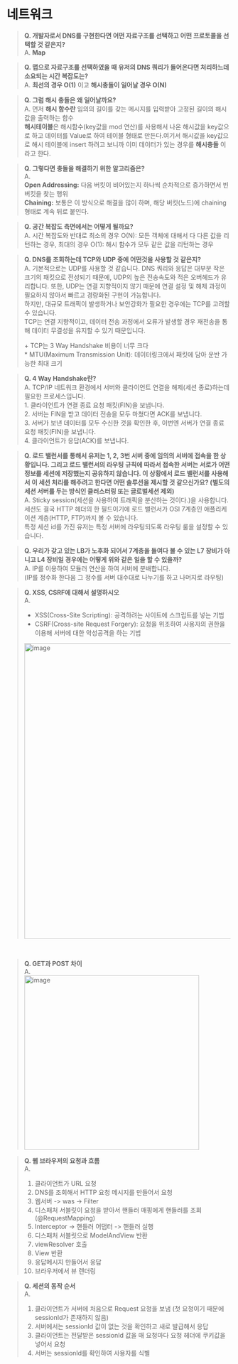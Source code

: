 # 네트워크
> **Q. 개발자로서 DNS를 구현한다면 어떤 자료구조를 선택하고 어떤 프로토콜을 선택할 것 같은지?**  
> A. **Map**

> **Q. 맵으로 자료구조를 선택하였을 때 유저의 DNS 쿼리가 들어온다면 처리하느데 소요되는 시간 복잡도는?**  
> A. **최선의 경우 O(1)** 이고 **해시충돌이 일어날 경우 O(N)**

> **Q. 그럼 해시 충돌은 왜 일어날까요?**  
> A. 먼저 **해시 함수란** 임의의 길이를 갖는 메시지를 입력받아 고정된 길이의 해시값을 출력하는 함수  
> **해시테이블**은 해시함수(key값을 mod 연산)를 사용해서 나온 해시값을 key값으로 하고 데이터를 Value로 하여 테이블 형태로 만든다.여기서 해시값을 key값으로 해시 테이블에 insert 하려고 보니까 이미 데이터가 있는 경우를 **해시충돌** 이라고 한다.

> **Q. 그렇다면 충돌을 해결하기 위한 알고리즘은?**  
> A.   
> **Open Addressing:** 다음 버킷이 비어있는지 하나씩 순차적으로 증가하면서 빈 버킷을 찾는 행위  
> **Chaining:** 보통은 이 방식으로 해결을 많이 하며, 해당 버킷(노드)에 chaining 형태로 계속 뒤로 붙인다.

> **Q. 공간 복잡도 측면에서는 어떻게 될까요?**  
> A. 시간 복잡도와 반대로 최소의 경우 O(N): 모든 객체에 대해서 다 다른 값을 리턴하는 경우, 최대의 경우 O(1): 해시 함수가 모두 같은 값을 리턴하는 경우

> **Q. DNS를 조회하는데 TCP와 UDP 중에 어떤것을 사용할 것 같은지?**  
> A. 기본적으로는 UDP를 사용할 것 같습니다. DNS 쿼리와 응답은 대부분 작은 크기의 패킷으로 전성되기 때문에, UDP의 높은 전송속도와 적은 오버헤드가 유리합니다. 또한, UDP는 연결 지향적이지 않기 때문에 연결 설정 및 해제 과정이 필요하지 않아서 빠르고 경량화된 구현이 가능합니다.  
> 하지만, 대규모 트래픽이 발생하거나 보안강화가 필요한 경우에는 TCP를 고려할 수 있습니다.  
> TCP는 연결 지향적이고, 데이터 전송 과정에서 오류가 발생할 경우 재전송을 통해 데이터 무결성을 유지할 수 있기 때문입니다.  
>   
> \+ TCP는 3 Way Handshake 비용이 너무 크다  
> \* MTU(Maximum Transmission Unit): 데이터링크에서 패킷에 담아 운반 가능한 최대 크기

> **Q. 4 Way Handshake란?**  
> A. TCP/IP 네트워크 환경에서 서버와 클라이언트 연결을 해제(세션 종료)하는데 필요한 프로세스입니다.  
> 1\. 클라이언트가 연결 종료 요청 패킷(FIN)을 보냅니다.  
> 2\. 서버는 FIN을 받고 데이터 전송을 모두 마쳤다면 ACK를 보냅니다.  
> 3\. 서버가 보낸 데이터를 모두 수신한 것을 확인한 후, 이번엔 서버가 연결 종료 요청 패킷(FIN)을 보냅니다.  
> 4\. 클라이언트가 응답(ACK)를 보냅니다.

> **Q. 로드 밸런서를 통해서 유저는 1, 2, 3번 서버 중에 임의의 서버에 접속을 한 상황입니다. 그리고 로드 밸런서의 라우팅 규칙에 따라서 접속한 서버는 서로가 어떤 정보를 세션에 저장했는지 공유하지 않습니다. 이 상황에서 로드 밸런서를 사용해서 이 세션 처리를 해주려고 한다면 어떤 솔루션을 제시할 것 같으신가요? (별도의 세션 서버를 두는 방식인 클러스터링 또는 글로벌세션 제외)**  
> A. Sticky session(세션을 사용하여 트래픽을 분산하는 것이다.)을 사용합니다.  
> 세션도 결국 HTTP 헤더의 한 필드이기에 로드 밸런서가 OSI 7계층인 애플리케이션 계층(HTTP, FTP)까지 볼 수 있습니다.  
> 특정 세션 id를 가진 유저는 특정 서버에 라우팅되도록 라우팅 룰을 설정할 수 있습니다.

> **Q. 우리가 갖고 있는 LB가 노후화 되어서 7계층을 들여다 볼 수 있는 L7 장비가 아니고 L4 장비일 경우에는 어떻게 위와 같은 일을 할 수 있을까?**  
> A. IP를 이용하여 모듈러 연산을 하여 서버에 분배합니다.  
> (IP를 정수화 한다음 그 정수를 서버 대수대로 나누기를 하고 나머지로 라우팅)

> **Q. XSS, CSRF에 대해서 설명하시오**   
> A.
> - XSS(Cross-Site Scripting): 공격하려는 사이트에 스크립트를 넣는 기법
> - CSRF(Cross-site Request Forgery): 요청을 위조하여 사용자의 권한을 이용해 서버에 대한 악성공격을 하는 기법
> 
> <img width="666" alt="image" src="https://github.com/f-lab-edu/hotel-java/assets/68748397/b68cfe89-4bdb-4af1-88bf-fc087439c55e">   

<br>

> **Q. GET과 POST 차이**   
> A.   
> <img width="393" alt="image" src="https://github.com/f-lab-edu/hotel-java/assets/68748397/a4ff92af-3894-4d25-b1bd-945063f959e3">

> **Q. 웹 브라우저의 요청과 흐름**   
> A.      
> 1. 클라이언트가 URL 요청
> 2. DNS를 조회해서 HTTP 요청 메시지를 만들어서 요청
> 3. 웹서버 -> was -> Filter
> 4. 디스패처 서블릿이 요청을 받아서 핸들러 매핑에게 핸들러를 조회(@RequestMapping)
> 5. Interceptor -> 핸들러 어댑터 -> 핸들러 실행
> 6. 디스패처 서블릿으로 ModelAndView 반환
> 7. viewResolver 호출
> 8. View 반환
> 9. 응답메시지 만들어서 응답
> 10. 브라우저에서 뷰 렌더링

> **Q. 세션의 동작 순서**   
> A.   
> 1. 클라이언트가 서버에 처음으로 Request 요청을 보냄 (첫 요청이기 때문에 sessionId가 존재하지 않음)
> 2. 서버에서는 sessionId 값이 없는 것을 확인하고 새로 발급해서 응답
> 3. 클라이언트는 전달받은 sessionId 값을 매 요청마다 요청 헤더에 쿠키값을 넣어서 요청
> 4. 서버는 sessionId를 확인하여 사용자를 식별
